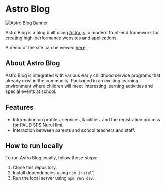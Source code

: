 # Astro Blog

![Astro Blog Banner](https://link-to-your-banner-image)

Astro Blog is a blog built using [Astro.js](https://astro.build/), a modern front-end framework for creating high-performance websites and applications.

A demo of the site can be viewed [here](https://lang-astro-blog.netlify.app/).

## About Astro Blog

Astro Blog is integrated with various early childhood service programs that already exist in the community. Packaged in an exciting learning environment where children will meet interesting learning activities and special events at school.

## Features

- Information on profiles, services, facilities, and the registration process for PAUD SPS Nurul Ilmi.
- Interaction between parents and school teachers and staff.

## How to run locally

To run Astro Blog locally, follow these steps:

1. Clone this repository.
2. Install dependencies using `npm install`.
3. Run the local server using `npm run dev`.

<!-- ## Contribution

Contributions in any form are highly appreciated. If you find a bug or want to add new features, feel free to raise an Issue or Pull Request. -->
<!-- 
## License

This project is licensed under the [MIT License](LICENSE). -->